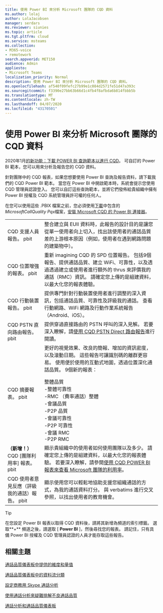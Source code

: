 ```yaml
---
title: 使用 Power BI 來分析 Microsoft 團隊的 CQD 資料
ms.author: lolaj
author: LolaJacobsen
manager: serdars
ms.reviewer: siunies
ms.topic: article
ms.tgt.pltfrm: cloud
ms.service: msteams
ms.collection:
- M365-voice
- remotework
search.appverid: MET150
audience: Admin
appliesto:
- Microsoft Teams
localization_priority: Normal
description: 使用 Power BI 來分析 Microsoft 團隊的 CQD 資料。
ms.openlocfilehash: af540f09fefc27b99e1c084d2571fe51d47a393c
ms.sourcegitcommit: f3390e27bb63b66d1c4fb4f8afbda6b814fbbb5b
ms.translationtype: MT
ms.contentlocale: zh-TW
ms.lasthandoff: 04/07/2020
ms.locfileid: "43170501"
---
```

# <a name="use-power-bi-to-analyze-cqd-data-for-microsoft-teams"></a>使用 Power BI 來分析 Microsoft 團隊的 CQD 資料

2020年1月[的新功能：下載 POWER BI 查詢範本以進行 CQD](https://github.com/MicrosoftDocs/OfficeDocs-SkypeForBusiness/blob/live/Teams/downloads/CQD-Power-BI-query-templates.zip?raw=true)。 可自訂的 Power BI 範本，您可以用來分析及報告您的 CQD 資料。

針對團隊中的 CQD 報表，如果您想要使用 Power BI 查詢及報告資料，請下載我們的 CQD Power BI 範本。 當您在 Power BI 中開啟範本時，系統會提示您使用 CQD 管理員認證登入。 您可以自訂這些查詢範本，並將它們發佈給貴組織中擁有 Power BI 授權及 CQD 系統管理員許可權的任何人。

在您可以使用這些 .PBIX 檔案之前，您必須使用[下載](https://github.com/MicrosoftDocs/OfficeDocs-SkypeForBusiness/blob/live/Teams/downloads/CQD-Power-BI-query-templates.zip?raw=true)中包含的*MicrosoftCallQuality Pqx*檔案，[安裝 Microsoft CQD 的 Power BI 連接器](CQD-Power-BI-connector.md)。 


|  |  |
|---------|---------|
|CQD 支援人員報告。 pbit     |整合建立與 EUII 資料時，此報告的設計目的是讓您從單一使用者向上切入，找出該使用者的通話品質差的上游根本原因（例如，使用者在遇到網路問題的建築物中）。         |
|CQD 位置增強的報表。 pbit     | 重新 imagining CQD 的 SPD 位置報告。 包括9個報告、提供通話品質、建立 WiFi、可靠性，以及透過透過建立或使用者進行額外的 thrus 來評價我的通話（RMC）資訊。  請確定您上傳的是組建資料，以最大化您的報表體驗。        |
|CQD 行動裝置報告。 pbit     | 提供專門針對行動裝置使用者進行調整的深入資訊，包括通話品質、可靠性及評級我的通話。 查看行動網路、WiFi 網路及行動作業系統報告（Android、iOS）。        |
|CQD PSTN 直向路由報告。 pbit     |提供穿過直接路由的 PSTN 呼叫的深入見解。 若要深入瞭解，請[使用 CQD PSTN Direct 路由報告](CQD-PSTN-report.md)進行閱讀。         |
|CQD 摘要報表。 pbit     |更好的視覺效果、改良的簡報、增加的資訊密度，以及滾動日期。 這些報告可讓識別碼的離群更容易。 使用便於使用的互動式地圖，透過位置深化通話品質。 9個新的報表：</p>整體品質<br>-整體可靠性<br>-RMC （費率通話）整體<br>-會議品質<br>-P2P 品質<br>-會議可靠性<br>-P2P 可靠性<br>-會議 RMC<br>-P2P RMC         |
|<strong>（新增！）</strong>CQD [團隊利用率] 報表。 pbit     | 顯示貴組織中的使用者如何使用團隊以及多少。 請確定您上傳的是組建資料，以最大化您的報表體驗。 若要深入瞭解，請參閱[使用 CQD POWER BI 報表來查看 Microsoft 團隊的利用率](CQD-teams-utilization-report.md)。        |
|CQD 使用者意見反應（評級我的通話）報告。 pbit     | 顯示使用您可以輕鬆地協助支援您組織通話的方式，為我的通話資料打分。 與 verbatims 進行交叉參照，以找出使用者的教育機會。        |

> [!TIP]
> 在您設定 Power BI 報表以取得 CQD 資料後，請將其新增為頻道的索引標籤。 選取**+** 頻道之後，請選取 [ **Power BI** ]，然後尋找您的報表。 請記住，只有具備 Power BI 授權及 CQD 管理員認證的人員才能存取這些報告。


## <a name="related-topics"></a>相關主題

[通話品質儀表板中提供的維度和量值](dimensions-and-measures-available-in-call-quality-dashboard.md)

[通話品質儀表板中的資料流分類](stream-classification-in-call-quality-dashboard.md)

[設定商務用 Skype 通話分析](set-up-call-analytics.md)

[使用通話分析來疑難排解不良通話品質](use-call-analytics-to-troubleshoot-poor-call-quality.md)

[通話分析和通話品質儀表板](difference-between-call-analytics-and-call-quality-dashboard.md)
 
